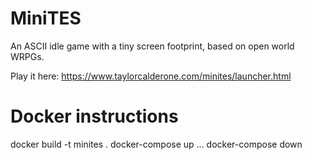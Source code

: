 # MiniTES
An ASCII idle game with a tiny screen footprint, based on open world WRPGs.

Play it here: https://www.taylorcalderone.com/minites/launcher.html

# Docker instructions
docker build -t minites .
docker-compose up
...
docker-compose down